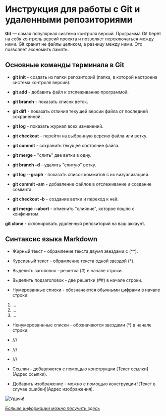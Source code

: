# Инструкция для работы с Git и удаленными репозиториями

**Git** — самая популярная система контроля
версий. Программа Git берёт на себя контроль версий
проекта и позволяет переключаться между
ними. Git хранит не файлы целиком, а разницу между ними. Это позволяет экономить память.

## Основные команды терминала в Git

* **git init** - создать из папки репозиторий (папка, в которой настроена система контроля версий).

* **git add** - добавить файл к отслеживанию программой.

* **git branch** - показать список веток.

* **git diff** - показать отличия текущей версии файла от последней сохраненной.

* **git log** - показать журнал всех изменений.

* **git checkout** - перейти на выбранную версию файла или ветку.

* **git commit** - сохранить текущее состояние файла.

* **git merge** - "слить" две ветки в одну.

* **git branch -d** - удалить "слитую" ветку.

* **git log --graph** - показать список коммитов с их визуализацией.

* **git commit -am** - добавление файлов в отслеживание и создание соммита.

* **git checkout -b** - создание ветки и переход к ней.

* **git merge --abort** - отменить "слияние", которое пошло с конфликтом.

**git clone** - склонировать удаленный репозиторий на ваш аккаунт.

## Синтаксис языка **Markdown**

* Жирный текст - обрамление текста двумя звездами с (**).

* Курсивный текст - обрамление текста одной звездой (*).

* Выделить заголовок - решетка (#) в начале строки.

* Выделить подзаголовок - две решетки (##) в начале строки.

* Нумерованные списки - обозначаются обычными цифрами в начале строки:

1. ...
2. ...
3. ...

* Ненумерованнные списки - обозначаются звездами (*) в начале строки:

* ///
* ///
* ///

* Ссылки - добавляются с помощью конструкции [Текст ссылки](Адрес ссылки).

* Добавить изображение - можно с помощью конструкции ![Текст в случае ошибки](Адрес изображения).

![Удачи!](https://i.siteapi.org/lCId0lO-qQ0TIbfhCS4JF7XiK9o=/fit-in/330x/top/s.siteapi.org/a7fedb59d9e86d6.ru/img/45cbbqc1vgqo8csgok0s4co4okgkc4)

[*Больше информации можно получить здесь*](https://gbcdn.mrgcdn.ru/uploads/asset/3937510/attachment/187904bc7fa424abc113f5dda8b497ff.pdf)
